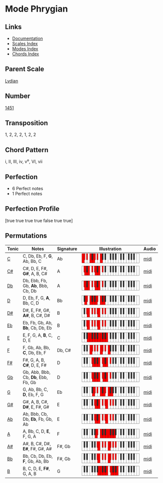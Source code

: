 # Mode Phrygian

## Links

- [Documentation](README.md)
- [Scales Index](Scales.md)
- [Modes Index](Modes.md)
- [Chords Index](Chords.md)

## Parent Scale

[Lydian](ScaleLydian.md)

## Number

[1451](https://ianring.com/musictheory/scales/1451)

## Transposition

1, 2, 2, 2, 1, 2, 2

## Chord Pattern

i, II, III, iv, v⁰, VI, vii

## Perfection

- 6 Perfect notes
- 1 Perfect notes

## Perfection Profile

[true true true true false true true]

## Permutations

| Tonic | Notes | Signature | Illustration | Audio |
|-------|-------|-----------|--------------|-------|
| [C](ModeCNaturalPhrygian.md) | C, Db, Eb, F, **G**, Ab, Bb, C | Ab | ![CNaturalPhrygian](ModeCNaturalPhrygian.png) | [midi](https://github.com/edipermadi/music/blob/main/docs/ModeCNaturalPhrygian.mid?raw=true) |
| [C#](ModeCSharpPhrygian.md) | C#, D, E, F#, **G#**, A, B, C# | A | ![CSharpPhrygian](ModeCSharpPhrygian.png) | [midi](https://github.com/edipermadi/music/blob/main/docs/ModeCSharpPhrygian.mid?raw=true) |
| [Db](ModeDFlatPhrygian.md) | Db, Ebb, Fb, Gb, **Ab**, Bbb, Cb, Db | A | ![DFlatPhrygian](ModeDFlatPhrygian.png) | [midi](https://github.com/edipermadi/music/blob/main/docs/ModeDFlatPhrygian.mid?raw=true) |
| [D](ModeDNaturalPhrygian.md) | D, Eb, F, G, **A**, Bb, C, D | Bb | ![DNaturalPhrygian](ModeDNaturalPhrygian.png) | [midi](https://github.com/edipermadi/music/blob/main/docs/ModeDNaturalPhrygian.mid?raw=true) |
| [D#](ModeDSharpPhrygian.md) | D#, E, F#, G#, **A#**, B, C#, D# | B | ![DSharpPhrygian](ModeDSharpPhrygian.png) | [midi](https://github.com/edipermadi/music/blob/main/docs/ModeDSharpPhrygian.mid?raw=true) |
| [Eb](ModeEFlatPhrygian.md) | Eb, Fb, Gb, Ab, **Bb**, Cb, Db, Eb | B | ![EFlatPhrygian](ModeEFlatPhrygian.png) | [midi](https://github.com/edipermadi/music/blob/main/docs/ModeEFlatPhrygian.mid?raw=true) |
| [E](ModeENaturalPhrygian.md) | E, F, G, A, **B**, C, D, E | C | ![ENaturalPhrygian](ModeENaturalPhrygian.png) | [midi](https://github.com/edipermadi/music/blob/main/docs/ModeENaturalPhrygian.mid?raw=true) |
| [F](ModeFNaturalPhrygian.md) | F, Gb, Ab, Bb, **C**, Db, Eb, F | Db, C# | ![FNaturalPhrygian](ModeFNaturalPhrygian.png) | [midi](https://github.com/edipermadi/music/blob/main/docs/ModeFNaturalPhrygian.mid?raw=true) |
| [F#](ModeFSharpPhrygian.md) | F#, G, A, B, **C#**, D, E, F# | D | ![FSharpPhrygian](ModeFSharpPhrygian.png) | [midi](https://github.com/edipermadi/music/blob/main/docs/ModeFSharpPhrygian.mid?raw=true) |
| [Gb](ModeGFlatPhrygian.md) | Gb, Abb, Bbb, Cb, **Db**, Ebb, Fb, Gb | D | ![GFlatPhrygian](ModeGFlatPhrygian.png) | [midi](https://github.com/edipermadi/music/blob/main/docs/ModeGFlatPhrygian.mid?raw=true) |
| [G](ModeGNaturalPhrygian.md) | G, Ab, Bb, C, **D**, Eb, F, G | Eb | ![GNaturalPhrygian](ModeGNaturalPhrygian.png) | [midi](https://github.com/edipermadi/music/blob/main/docs/ModeGNaturalPhrygian.mid?raw=true) |
| [G#](ModeGSharpPhrygian.md) | G#, A, B, C#, **D#**, E, F#, G# | E | ![GSharpPhrygian](ModeGSharpPhrygian.png) | [midi](https://github.com/edipermadi/music/blob/main/docs/ModeGSharpPhrygian.mid?raw=true) |
| [Ab](ModeAFlatPhrygian.md) | Ab, Bbb, Cb, Db, **Eb**, Fb, Gb, Ab | E | ![AFlatPhrygian](ModeAFlatPhrygian.png) | [midi](https://github.com/edipermadi/music/blob/main/docs/ModeAFlatPhrygian.mid?raw=true) |
| [A](ModeANaturalPhrygian.md) | A, Bb, C, D, **E**, F, G, A | F | ![ANaturalPhrygian](ModeANaturalPhrygian.png) | [midi](https://github.com/edipermadi/music/blob/main/docs/ModeANaturalPhrygian.mid?raw=true) |
| [A#](ModeASharpPhrygian.md) | A#, B, C#, D#, **E#**, F#, G#, A# | F#, Gb | ![ASharpPhrygian](ModeASharpPhrygian.png) | [midi](https://github.com/edipermadi/music/blob/main/docs/ModeASharpPhrygian.mid?raw=true) |
| [Bb](ModeBFlatPhrygian.md) | Bb, Cb, Db, Eb, **F**, Gb, Ab, Bb | F#, Gb | ![BFlatPhrygian](ModeBFlatPhrygian.png) | [midi](https://github.com/edipermadi/music/blob/main/docs/ModeBFlatPhrygian.mid?raw=true) |
| [B](ModeBNaturalPhrygian.md) | B, C, D, E, **F#**, G, A, B | G | ![BNaturalPhrygian](ModeBNaturalPhrygian.png) | [midi](https://github.com/edipermadi/music/blob/main/docs/ModeBNaturalPhrygian.mid?raw=true) |
